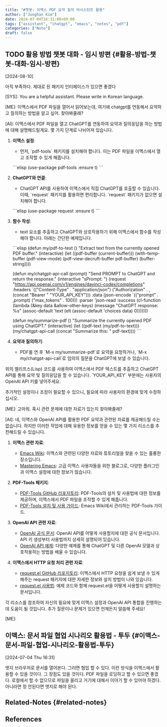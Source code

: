 ```yaml
---
title: "#챗봇: 이맥스 PDF 요약 질의 어시스턴트 활용"
author: ["Junghan Kim"]
date: 2024-07-04T16:31:00+09:00
tags: ["assistant", "chatgpt", "emacs", "notes", "pdf"]
categories: ["Note"]
draft: false
---
```


## <span class="org-todo todo TODO">TODO</span> 활용 방법 챗봇 대화 - 임시 방편 {#활용-방법-챗봇-대화-임시-방편}

[2024-08-10]

아직 부족하다. 제대로 된 패키지 인터페이스가 있으면 좋겠다

<div class="ai">

[SYS]: You are a helpful assistant. Please write in Korean language.

[ME]: 이맥스에서 PDF 파일을 열어서 읽어보는데, 여기에 chatgpt를 연동해서 요약하고 질의하는 방법을 알고 싶어. 찾아봐줄래?

[AI]: 이맥스에서 PDF 파일을 열고 ChatGPT를 연동하여 요약과 질의응답을 하는 방법에 대해 설명해드릴게요. 몇 가지 단계로 나뉘어져 있습니다.

1.  ****이맥스 설정****:

    -   먼저, \`pdf-tools\` 패키지를 설치해야 합니다. 이는 PDF 파일을 이맥스에서 열고 조작할 수 있게 해줍니다.

    \`\`\`elisp (use-package pdf-tools :ensure t) \`\`\`

2.  ****ChatGPT와 연결****:

    -   ChatGPT API를 사용하여 이맥스에서 직접 ChatGPT를 호출할 수 있습니다. 이때, \`request\` 패키지를 활용하면 편리합니다. \`request\` 패키지가 없으면 설치해야 합니다.

    \`\`\`elisp (use-package request :ensure t) \`\`\`

3.  ****함수 작성****:

    -   text 요소를 추출하고 ChatGPT와 상호작용하기 위해 이맥스에서 함수를 작성해야 합니다. 아래는 간단한 예제입니다.

    \`\`\`elisp (defun my/pdf-to-text () "Extract text from the currently opened PDF buffer." (interactive) (let ((pdf-buffer (current-buffer))) (with-temp-buffer (pdf-view-mode) (pdf-view-decruft-buffer pdf-buffer) (buffer-string))))

    (defun my/chatgpt-api-call (prompt) "Send PROMPT to ChatGPT and return the response." (interactive "sPrompt: ") (request "<https://api.openai.com/v1/engines/davinci-codex/completions>" :headers \`(("Content-Type" . "application/json") ("Authorization" . ,(concat "Bearer " "YOUR_API_KEY"))) :data (json-encode \`(("prompt" . ,prompt) ("max_tokens" . 100))) :parser 'json-read :success (cl-function (lambda (&amp;key data &amp;allow-other-keys) (message "ChatGPT response: %s" (assoc-default 'text (elt (assoc-default 'choices data) 0)))))))

    (defun my/summarize-pdf () "Summarize the currently opened PDF using ChatGPT." (interactive) (let ((pdf-text (my/pdf-to-text))) (my/chatgpt-api-call (concat "Summarize this: " pdf-text)))) \`\`\`

4.  ****요약과 질의하기****:
    -   PDF를 연 후 \`M-x my/summarize-pdf\`로 요약을 요청하거나, \`M-x my/chatgpt-api-call\`로 임의의 질문을 ChatGPT에 보낼 수 있습니다.

위의 엘리프스(Lisp) 코드를 사용하여 이맥스에서 PDF 텍스트를 추출하고 ChatGPT API를 통해 요약 및 질의응답을 할 수 있습니다. \`YOUR_API_KEY\` 부분에는 사용자의 OpenAI API 키를 넣어주세요.

추가적인 설정이나 조정이 필요할 수 있으니, 필요에 따라 사용자의 환경에 맞게 수정하십시오.

[ME]: 고마워. 혹시 관련 문제에 대한 자료가 있는지 찾아봐줄래?

[AI]: 네, 이맥스와 OpenAI API를 활용한 PDF 요약과 관련된 자료를 제공해드릴 수는 없습니다. 하지만 이러한 작업에 대해 유용한 정보를 얻을 수 있는 몇 가지 리소스를 추천해드릴 수 있습니다.

1.  ****이맥스 관련 자료****:
    -   [Emacs Wiki](<https://www.emacswiki.org/>): 이맥스와 관련된 다양한 자료와 튜토리얼을 찾을 수 있는 훌륭한 장소입니다.
    -   [Mastering Emacs](<https://www.masteringemacs.org/>): 고급 이맥스 사용자들을 위한 블로그로, 다양한 플러그인과 이맥스 설정에 대한 정보가 많습니다.

2.  ****PDF-Tools 패키지****:
    -   [PDF-Tools GitHub 리포지토리](<https://github.com/politza/pdf-tools>): PDF-Tools의 설치 및 사용법에 대한 정보를 제공하며, 이맥스에서 PDF 파일을 조작할 수 있게 해줍니다.
    -   [PDF-Tools 설치 및 사용 가이드](<https://www.emacswiki.org/emacs/PdfTools>): Emacs Wiki에서 관리하는 PDF-Tools 가이드.

3.  ****OpenAI API 관련 자료****:
    -   [OpenAI 공식 문서](<https://beta.openai.com/docs/>): OpenAI API를 어떻게 사용할지에 대한 공식 문서입니다. API 키 생성부터 사용법까지 상세히 설명되어 있습니다.
    -   [OpenAI API 예제](<https://beta.openai.com/examples>): 다양한 예제를 통해 ChatGPT 및 다른 OpenAI 모델과 상호작용하는 방법을 배울 수 있습니다.

4.  ****이맥스에서 HTTP 요청 처리 관련 자료****:
    -   [request.el GitHub 리포지토리](<https://github.com/tkf/emacs-request>): 이맥스에서 HTTP 요청을 쉽게 보낼 수 있게 해주는 request 패키지에 대한 자세한 정보와 설치 방법이 나와 있습니다.
    -   [request.el 사용법](<https://github.com/tkf/emacs-request>): 예제 코드와 함께 request.el을 어떻게 사용할지 설명하는 문서입니다.

각 리소스를 참조하여 자신의 필요에 맞게 이맥스 설정과 OpenAI API 통합을 진행하는 데 도움이 될 것입니다. 추가 질문이나 문제가 있으면 언제든지 말씀해 주세요!

[ME]:

</div>


## 이맥스: 문서 파일 협업 시나리오 활용법 - 투두 {#이맥스-문서-파일-협업-시나리오-활용법-투두}

<span class="timestamp-wrapper"><span class="timestamp">[2024-07-04 Thu 16:31]</span></span>

엣지 브라우저로 문서를 열어본다. 그러면 협업 할 수 있다. 이런 방식을 이맥스에서 활용할 수 있을 것이다. 그 장점도 있을 것이다. PDF 파일을 로딩하고 할 수 있으면 좋겠다. 로컬에서 할 수 없으므로 파일을 올리고 거기에 대해서 이야기 할 수 있어야 하겠다. 아니라면 정 안된다면 엣지로 해야 된다.


## Related-Notes {#related-notes}

## References

<style>.csl-entry{text-indent: -1.5em; margin-left: 1.5em;}</style><div class="csl-bib-body">
</div>
